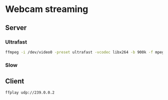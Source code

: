 # Webcam streaming

## Server

### Ultrafast

```sh
ffmpeg -i /dev/video0 -preset ultrafast -vcodec libx264 -b 900k -f mpegts udp://239.0.0.2:1234?pkt_size=1316
```

### Slow

## Client

```sh
ffplay udp://239.0.0.2
```
